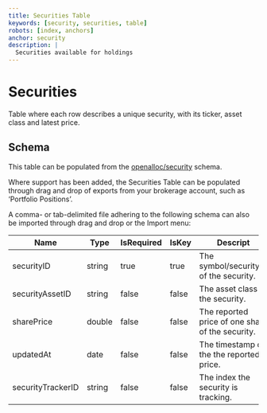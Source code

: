 ```yaml
---
title: Securities Table
keywords: [security, securities, table]
robots: [index, anchors]
anchor: security
description: |
  Securities available for holdings
---
```


# Securities

Table where each row describes a unique security, with its ticker, asset
class and latest price.

## Schema

This table can be populated from the [openalloc/security](https://github.com/openalloc/AllocData#msecurity) schema.

Where support has been added, the Securities Table can be populated
through drag and drop of exports from your brokerage account, such as
‘Portfolio Positions’.

A comma- or tab-delimited file adhering to the following schema can also be imported through
drag and drop or the Import menu:

| Name | Type | IsRequired | IsKey | Descript |
| ---- | ---- | ---------- | ----- | -------- |
| securityID | string | true | true | The symbol/securityID of the security. |
| securityAssetID | string | false | false | The asset class of the security. |
| sharePrice | double | false | false | The reported price of one share of the security. |
| updatedAt | date | false | false | The timestamp of the the reported price. |
| securityTrackerID | string | false | false | The index the security is tracking. |
